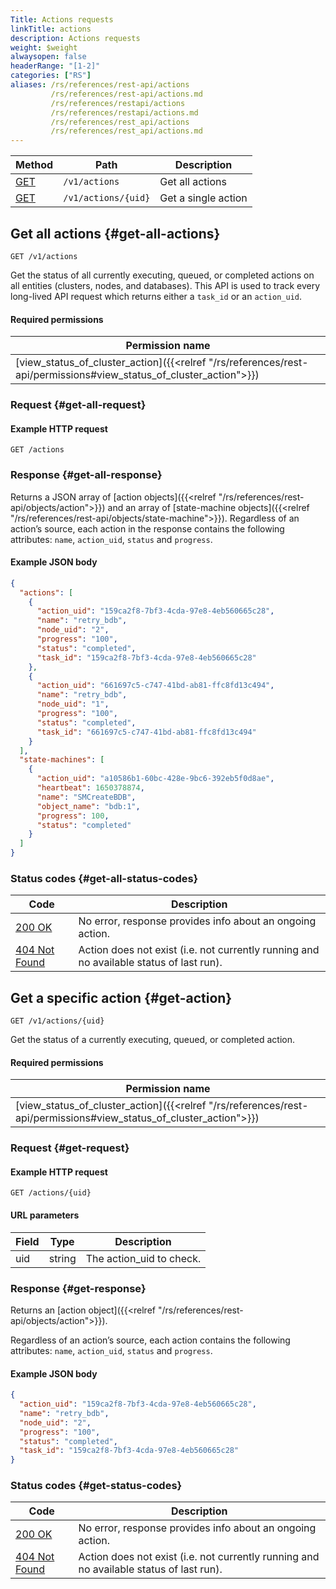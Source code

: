 ```yaml
---
Title: Actions requests
linkTitle: actions
description: Actions requests
weight: $weight
alwaysopen: false
headerRange: "[1-2]"
categories: ["RS"]
aliases: /rs/references/rest-api/actions
         /rs/references/rest-api/actions.md
         /rs/references/restapi/actions
         /rs/references/restapi/actions.md
         /rs/references/rest_api/actions
         /rs/references/rest_api/actions.md
---
```


| Method | Path | Description |
|--------|------|-------------|
| [GET](#get-all-actions) | `/v1/actions` | Get all actions |
| [GET](#get-action) | `/v1/actions/{uid}` | Get a single action |

## Get all actions {#get-all-actions}

```
GET /v1/actions
```

Get the status of all currently executing, queued, or completed actions on all entities (clusters, nodes, and databases). This API is used to track every long-lived API request which returns either a `task_id` or an `action_uid`.

#### Required permissions

| Permission name |
|-----------------|
| [view_status_of_cluster_action]({{<relref "/rs/references/rest-api/permissions#view_status_of_cluster_action">}}) |

### Request {#get-all-request}

#### Example HTTP request

```
GET /actions
```

### Response {#get-all-response}

Returns a JSON array of [action objects]({{<relref "/rs/references/rest-api/objects/action">}}) and an array of [state-machine objects]({{<relref "/rs/references/rest-api/objects/state-machine">}}). Regardless of an action’s source, each action in the response contains the following attributes: `name`, `action_uid`, `status` and `progress`.

#### Example JSON body

```json
{
  "actions": [
    {
      "action_uid": "159ca2f8-7bf3-4cda-97e8-4eb560665c28",
      "name": "retry_bdb",
      "node_uid": "2",
      "progress": "100",
      "status": "completed",
      "task_id": "159ca2f8-7bf3-4cda-97e8-4eb560665c28"
    },
    {
      "action_uid": "661697c5-c747-41bd-ab81-ffc8fd13c494",
      "name": "retry_bdb",
      "node_uid": "1",
      "progress": "100",
      "status": "completed",
      "task_id": "661697c5-c747-41bd-ab81-ffc8fd13c494"
    }
  ],
  "state-machines": [
    {
      "action_uid": "a10586b1-60bc-428e-9bc6-392eb5f0d8ae",
      "heartbeat": 1650378874,
      "name": "SMCreateBDB",
      "object_name": "bdb:1",
      "progress": 100,
      "status": "completed"
    }
  ]
}
```

### Status codes {#get-all-status-codes}

| Code | Description |
|------|-------------|
| [200 OK](http://www.w3.org/Protocols/rfc2616/rfc2616-sec10.html#sec10.2.1) | No error, response provides info about an ongoing action. |
| [404 Not Found](http://www.w3.org/Protocols/rfc2616/rfc2616-sec10.html#sec10.4.5) | Action does not exist (i.e. not currently running and no available status of last run). |

## Get a specific action {#get-action}

```
GET /v1/actions/{uid}
```

Get the status of a currently executing, queued, or completed action.

#### Required permissions

| Permission name |
|-----------------|
| [view_status_of_cluster_action]({{<relref "/rs/references/rest-api/permissions#view_status_of_cluster_action">}}) |

### Request {#get-request}

#### Example HTTP request

```
GET /actions/{uid}
```

#### URL parameters

| Field | Type | Description |
|-------|------|-------------|
| uid | string | The action_uid to check. |

### Response {#get-response}

Returns an [action object]({{<relref "/rs/references/rest-api/objects/action">}}).

Regardless of an action’s source, each action contains the following attributes: `name`, `action_uid`, `status` and `progress`.

#### Example JSON body

```json
{
  "action_uid": "159ca2f8-7bf3-4cda-97e8-4eb560665c28",
  "name": "retry_bdb",
  "node_uid": "2",
  "progress": "100",
  "status": "completed",
  "task_id": "159ca2f8-7bf3-4cda-97e8-4eb560665c28"
}
```

### Status codes {#get-status-codes}

| Code | Description |
|------|-------------|
| [200 OK](http://www.w3.org/Protocols/rfc2616/rfc2616-sec10.html#sec10.2.1) | No error, response provides info about an ongoing action. |
| [404 Not Found](http://www.w3.org/Protocols/rfc2616/rfc2616-sec10.html#sec10.4.5) | Action does not exist (i.e. not currently running and no available status of last run). |

